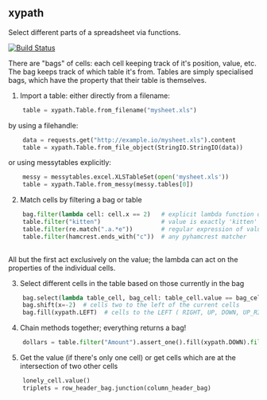 ## xypath

Select different parts of a spreadsheet via functions.

[![Build Status](https://travis-ci.org/scraperwiki/xypath.png?branch=master)](https://travis-ci.org/scraperwiki/xypath)

There are "bags" of cells: each cell keeping track of it's position, value, etc.
The bag keeps track of which table it's from.
Tables are simply specialised bags, which have the property that their table is themselves.

1. Import a table: either directly from a filename:

```python
    table = xypath.Table.from_filename("mysheet.xls")
```

   by using a filehandle:

```python
    data = requests.get("http://example.io/mysheet.xls").content
    table = xypath.Table.from_file_object(StringIO.StringIO(data))
```

   or using messytables explicitly:

```python
    messy = messytables.excel.XLSTableSet(open('mysheet.xls'))
    table = xypath.Table.from_messy(messy.tables[0])
```

2. Match cells by filtering a bag or table
```python
    bag.filter(lambda cell: cell.x == 2)   # explicit lambda function on each cell
    table.filter("kitten")                 # value is exactly 'kitten'
    table.filter(re.match(".a.*e"))        # regular expression of value; re.search works too
    table.filter(hamcrest.ends_with("c"))  # any pyhamcrest matcher
   
```
   All but the first act exclusively on the value; the lambda can act on the
   properties of the individual cells.

3. Select different cells in the table based on those currently in the bag
```python
    bag.select(lambda table_cell, bag_cell: table_cell.value == bag_cell.value)  # cells with same value
    bag.shift(x=-2)  # cells two to the left of the current cells
    bag.fill(xypath.LEFT)  # cells to the LEFT ( RIGHT, UP, DOWN, UP_RIGHT ...)
```

4. Chain methods together; everything returns a bag!
```python
    dollars = table.filter("Amount").assert_one().fill(xypath.DOWN).filter(re.search("$"))
```

5. Get the value (if there's only one cell) or get cells which are at the intersection of two other cells
```python
    lonely_cell.value()
    triplets = row_header_bag.junction(column_header_bag)
```

